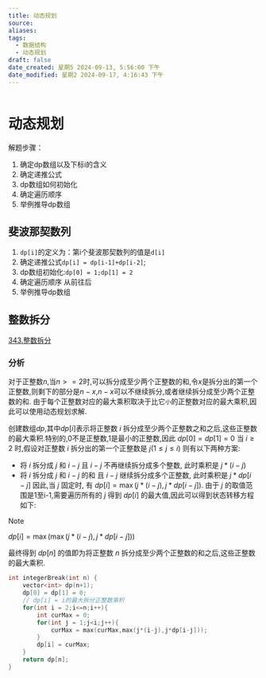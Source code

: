 ```yaml
---
title: 动态规划
source: 
aliases: 
tags:
  - 数据结构
  - 动态规划
draft: false
date_created: 星期5 2024-09-13, 5:56:00 下午
date_modified: 星期2 2024-09-17, 4:16:43 下午
---
```


```toc

```
# 动态规划

解题步骤：
1. 确定dp数组以及下标i的含义
2. 确定递推公式
3. dp数组如何初始化
4. 确定遍历顺序
5. 举例推导dp数组

## 斐波那契数列

1. `dp[i]`的定义为：第i个斐波那契数列的值是`d[i]`
2. 确定递推公式`dp[i] = dp[i-1]+dp[i-2]`;
3. dp数组初始化:`dp[0] = 1;dp[1] = 2` 
4. 确定遍历顺序 从前往后
5. 举例推导dp数组


## 整数拆分
[343.整数拆分](https://leetcode.cn/problems/integer-break/solutions/352875/zheng-shu-chai-fen-by-leetcode-solution/)
### 分析
对于正整数$n$,当$n>=2$时,可以拆分成至少两个正整数的和,令$x$是拆分出的第一个正整数,则剩下的部分是$n-x$,$n-x$可以不继续拆分,或者继续拆分成至少两个正整数的和. 由于每个正整数对应的最大乘积取决于比它`小`的正整数对应的最大乘积,因此可以使用动态规划求解.

创建数组$dp$,其中$dp[i]$表示将正整数 $i$ 拆分成至少两个正整数之和之后,这些正整数的最大乘积.特别的,0不是正整数,1是最小的正整数,因此 $dp[0] = dp[1] = 0$ 
当 $i\geq 2$ 时,假设对正整数 $i$ 拆分出的第一个正整数是 $j(1\leq j \leq i)$ 则有以下两种方案:
- 将 $i$ 拆分成 $j$ 和 $i-j$ 且 $i-j$ 不再继续拆分成多个整数, 此时乘积是 $j * (i-j)$
- 将 $i$ 拆分成 $j$ 和 $i-j$ 的和 且 $i-j$ 继续拆分成多个正整数, 此时乘积是 $j * dp[i-j]$
因此,当 $j$ 固定时, 有 $dp[i] = \max(j*(i-j),j*dp[i-j])$. 由于 $j$ 的取值范围是1至i-1,需要遍历所有的 $j$ 得到 $dp[i]$ 的最大值,因此可以得到状态转移方程如下:

> [!note] 
> $dp[i] = \max(\max(j*(i-j),j*dp[i-j]))$

最终得到 $dp[n]$ 的值即为将正整数 $n$ 拆分成至少两个正整数的和之后,这些正整数的最大乘积.

```cpp
int integerBreak(int n) {
	vector<int> dp(n+1);
	dp[0] = dp[1] = 0;
	// dp[i] = i的最大拆分正整数乘积
	for(int i = 2;i<=n;i++){
		int curMax = 0;
		for(int j = 1;j<i;j++){
			curMax = max(curMax,max(j*(i-j),j*dp[i-j]));
		}
		dp[i] = curMax;
	}
	return dp[n];
}
```
